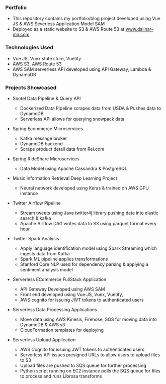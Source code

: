 ### Portfolio ###
* This repository contains my portfolio/blog project developed using Vue JS & AWS Severless Application Model SAM
* Deployed as a static website to S3 & AWS Route 53 at www.dalinar-mir.com 

### Technologies Used ### 
* Vue JS, Vuex state store, Vuetify 
* AWS S3, AWS Route 53
* AWS SAM serverless API developed using API Gateway, Lambda & DynamoDB 

### Projects Showcased ###
* Snotel Data Pipeline & Query API
    * Dockerized Data Pipeline scrapes data from USDA & Pushes data to DynamoDB
    * Serverless API allows for querying snowpack data
      
* Spring Ecommerce Microservices
    * Kafka message broker
    * DynamoDB backend
    * Scrape product detail data from Rei.com
* Spring RideShare Microservices
    * Data Model using Apache Cassandra & PostgreSQL 

* Music Information Retrieval Deep Learning Project
    * Neural network developed using Keras & trained on AWS GPU instance

* Twitter Airflow Pipeline
    * Stream tweets using Java twitter4j library pushing data into elastic search & kafka
    * Apache Airflow DAG writes data to S3 using parquet format every hour
    
* Twitter Spark Analysis
    * Apply language identification model using Spark Streaming which ingests data from Kafka  
    * Spark ML pipeline applies transformations
    * Stanford Core NLP used for dependency parsing & applying a sentiment analysis model
    
* Serverless ECommerce FullStack Application
    * API Gateway Developed using AWS SAM 
    * Front end developed using Vue JS, Vuex, Vuetify, 
    * AWS cognito for issuing JWT tokens to authenticated users

* Serverless Data Processing Applications
    * Move data using AWS Kinesis, Firehose, SQS for moving data into DynamoDB & AWS s3
    * CloudFormation templates for deploying 

* Serverless Upload Application
    * AWS Cognito for issuing JWT tokens to authenticated users
    * Serverless API issues presigned URLs to allow users to upload files to S3
    * Upload files are pushed to SQS queue for further processing
    * Python script running on EC2 instance polls the SQS queue for files to process and runs Librosa transforms
    
    